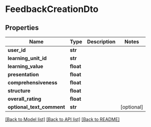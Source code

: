 # FeedbackCreationDto

## Properties
Name | Type | Description | Notes
------------ | ------------- | ------------- | -------------
**user_id** | **str** |  | 
**learning_unit_id** | **str** |  | 
**learning_value** | **float** |  | 
**presentation** | **float** |  | 
**comprehensiveness** | **float** |  | 
**structure** | **float** |  | 
**overall_rating** | **float** |  | 
**optional_text_comment** | **str** |  | [optional] 

[[Back to Model list]](../README.md#documentation-for-models) [[Back to API list]](../README.md#documentation-for-api-endpoints) [[Back to README]](../README.md)

